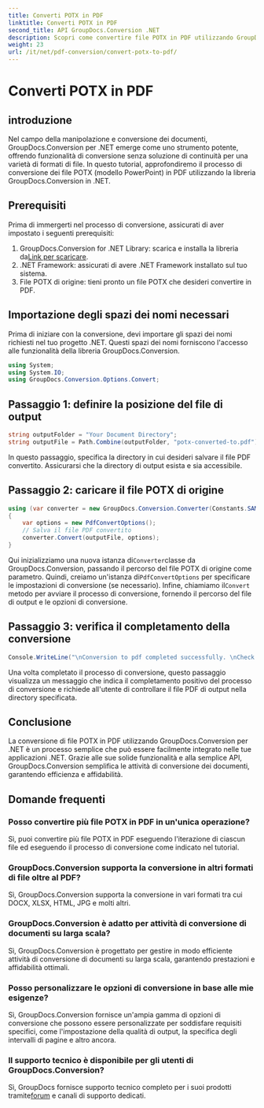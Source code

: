 ```yaml
---
title: Converti POTX in PDF
linktitle: Converti POTX in PDF
second_title: API GroupDocs.Conversion .NET
description: Scopri come convertire file POTX in PDF utilizzando GroupDocs.Conversion per .NET. Segui questo tutorial passo passo per convertire i documenti senza problemi.
weight: 23
url: /it/net/pdf-conversion/convert-potx-to-pdf/
---
```


# Converti POTX in PDF

## introduzione
Nel campo della manipolazione e conversione dei documenti, GroupDocs.Conversion per .NET emerge come uno strumento potente, offrendo funzionalità di conversione senza soluzione di continuità per una varietà di formati di file. In questo tutorial, approfondiremo il processo di conversione dei file POTX (modello PowerPoint) in PDF utilizzando la libreria GroupDocs.Conversion in .NET.
## Prerequisiti
Prima di immergerti nel processo di conversione, assicurati di aver impostato i seguenti prerequisiti:
1.  GroupDocs.Conversion for .NET Library: scarica e installa la libreria da[Link per scaricare](https://releases.groupdocs.com/conversion/net/).
2. .NET Framework: assicurati di avere .NET Framework installato sul tuo sistema.
3. File POTX di origine: tieni pronto un file POTX che desideri convertire in PDF.

## Importazione degli spazi dei nomi necessari
Prima di iniziare con la conversione, devi importare gli spazi dei nomi richiesti nel tuo progetto .NET. Questi spazi dei nomi forniscono l'accesso alle funzionalità della libreria GroupDocs.Conversion.
```csharp
using System;
using System.IO;
using GroupDocs.Conversion.Options.Convert;
```
## Passaggio 1: definire la posizione del file di output
```csharp
string outputFolder = "Your Document Directory";
string outputFile = Path.Combine(outputFolder, "potx-converted-to.pdf");
```
In questo passaggio, specifica la directory in cui desideri salvare il file PDF convertito. Assicurarsi che la directory di output esista e sia accessibile.
## Passaggio 2: caricare il file POTX di origine
```csharp
using (var converter = new GroupDocs.Conversion.Converter(Constants.SAMPLE_POTX))
{
    var options = new PdfConvertOptions();
    // Salva il file PDF convertito
    converter.Convert(outputFile, options);
}
```
 Qui inizializziamo una nuova istanza di`Converter`classe da GroupDocs.Conversion, passando il percorso del file POTX di origine come parametro. Quindi, creiamo un'istanza di`PdfConvertOptions` per specificare le impostazioni di conversione (se necessario). Infine, chiamiamo il`Convert` metodo per avviare il processo di conversione, fornendo il percorso del file di output e le opzioni di conversione.
## Passaggio 3: verifica il completamento della conversione
```csharp
Console.WriteLine("\nConversion to pdf completed successfully. \nCheck output in {0}", outputFolder);
```
Una volta completato il processo di conversione, questo passaggio visualizza un messaggio che indica il completamento positivo del processo di conversione e richiede all'utente di controllare il file PDF di output nella directory specificata.

## Conclusione
La conversione di file POTX in PDF utilizzando GroupDocs.Conversion per .NET è un processo semplice che può essere facilmente integrato nelle tue applicazioni .NET. Grazie alle sue solide funzionalità e alla semplice API, GroupDocs.Conversion semplifica le attività di conversione dei documenti, garantendo efficienza e affidabilità.
## Domande frequenti
### Posso convertire più file POTX in PDF in un'unica operazione?
Sì, puoi convertire più file POTX in PDF eseguendo l'iterazione di ciascun file ed eseguendo il processo di conversione come indicato nel tutorial.
### GroupDocs.Conversion supporta la conversione in altri formati di file oltre al PDF?
Sì, GroupDocs.Conversion supporta la conversione in vari formati tra cui DOCX, XLSX, HTML, JPG e molti altri.
### GroupDocs.Conversion è adatto per attività di conversione di documenti su larga scala?
Sì, GroupDocs.Conversion è progettato per gestire in modo efficiente attività di conversione di documenti su larga scala, garantendo prestazioni e affidabilità ottimali.
### Posso personalizzare le opzioni di conversione in base alle mie esigenze?
Sì, GroupDocs.Conversion fornisce un'ampia gamma di opzioni di conversione che possono essere personalizzate per soddisfare requisiti specifici, come l'impostazione della qualità di output, la specifica degli intervalli di pagine e altro ancora.
### Il supporto tecnico è disponibile per gli utenti di GroupDocs.Conversion?
 Sì, GroupDocs fornisce supporto tecnico completo per i suoi prodotti tramite[forum](https://purchase.groupdocs.com/temporary-license/) e canali di supporto dedicati.
